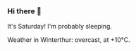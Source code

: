 ### Hi there :wave:

It's Saturday! I'm probably sleeping.

Weather in Winterthur: overcast, at +10°C.

